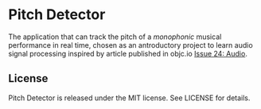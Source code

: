 # Pitch Detector

The application that can track the pitch of a  _monophonic_  musical performance in real time, chosen as an antroductory project to learn audio signal processing inspired by article published in objc.io [Issue 24: Audio](https://www.objc.io/issues/24-audio/).

## License

Pitch Detector is released under the MIT license. See LICENSE for details.